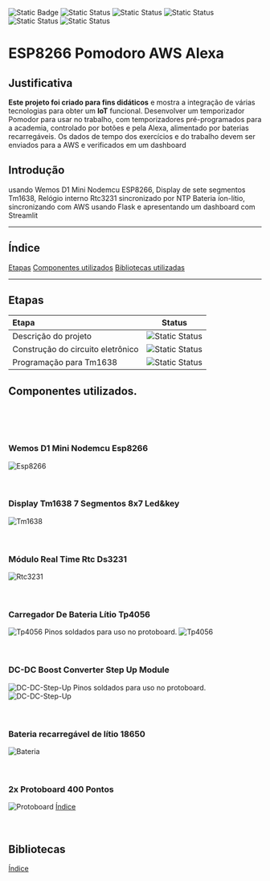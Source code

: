 ![Static Badge](https://img.shields.io/badge/ESP8266-violet) ![Static Status](https://img.shields.io/badge/Pomodoro-blue)  ![Static Status](https://img.shields.io/badge/Alexa-green)  ![Static Status](https://img.shields.io/badge/AWS-yellow)  ![Static Status](https://img.shields.io/badge/Flask-orange)   ![Static Status](https://img.shields.io/badge/Streamlit-red)



# ESP8266 Pomodoro AWS Alexa


## Justificativa
**Este projeto foi criado para fins didáticos** e mostra a integração de várias tecnologias para obter um **IoT** funcional. 
Desenvolver um temporizador Pomodor para usar no trabalho, com temporizadores pré-programados para a academia, controlado por botões e pela Alexa, alimentado por baterias recarregáveis. Os dados de tempo dos exercícios e do trabalho devem ser enviados para a AWS e verificados em um dashboard

## Introdução
usando Wemos D1 Mini Nodemcu ESP8266,
Display de sete segmentos Tm1638,
Relógio interno Rtc3231 sincronizado por NTP
Bateria íon-lítio, 
sincronizando com AWS usando Flask e apresentando um dashboard com Streamlit
___
<a id="ancora"></a>
## Índice 
[Etapas](#ancora0)
[Componentes utilizados](#ancora1)
[Bibliotecas utilizadas](#ancora2)

___

<a id="ancora0"></a>
## Etapas

| Etapa                             |                              Status                              |
| :-------------------------------- | :--------------------------------------------------------------: |
| Descrição do projeto              |  ![Static Status](https://img.shields.io/badge/Iniciado-Green)   |
| Construção do circuito eletrônico | ![Static Status](https://img.shields.io/badge/Aguandando-yellow) |
| Programação para Tm1638           | ![Static Status](https://img.shields.io/badge/aguardando-yellow) |

<a id="ancora1"></a>
## Componentes utilizados.
<br><br><br>

### Wemos D1 Mini Nodemcu Esp8266
![Esp8266](imagens/Esp8266.png)
<br><br><br>

### Display Tm1638 7 Segmentos 8x7 Led&key
![Tm1638](imagens/Tm1638.png)
<br><br><br>

### Módulo Real Time Rtc Ds3231
![Rtc3231](imagens/Rtc3231.png)
<br><br><br>

### Carregador De Bateria Lítio Tp4056
![Tp4056](imagens/Tp4056.png)
Pinos soldados para uso no protoboard.
![Tp4056](imagens/Tp4056_protoboard.png)
<br><br><br>

### DC-DC Boost Converter Step Up Module
![DC-DC-Step-Up](imagens/DC-DC-Step-Up.png)
Pinos soldados para uso no protoboard.
![DC-DC-Step-Up](imagens/DC-DC-Step-Up_protoboard.png)
<br><br><br>

### Bateria recarregável de lítio 18650
![Bateria](imagens/Bateria.png)
<br><br><br>

### 2x Protoboard 400 Pontos
![Protoboard](imagens/Protoboard.png)
[Índice](#ancora)
<br><br><br>

<a id="ancora2"></a>
## Bibliotecas



[Índice](#ancora)

